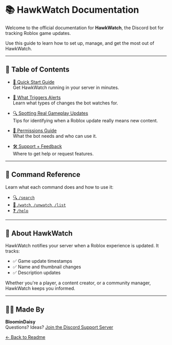 # 📚 HawkWatch Documentation

Welcome to the official documentation for **HawkWatch**, the Discord bot for tracking Roblox game updates.

Use this guide to learn how to set up, manage, and get the most out of HawkWatch.

---

## 📖 Table of Contents

- [🚀 Quick Start Guide](quick_start.md)  
  Get HawkWatch running in your server in minutes.

- [📢 What Triggers Alerts](triggers.md)  
  Learn what types of changes the bot watches for.

- [🔍 Spotting Real Gameplay Updates](spotting_real_updates.md)  
  Tips for identifying when a Roblox update really means new content.

- [🔐 Permissions Guide](permissions.md)  
  What the bot needs and who can use it.

- [🛠️ Support + Feedback](support.md)  
  Where to get help or request features.

---

## 🧾 Command Reference

Learn what each command does and how to use it:

- [🔍 `/search`](commands/search.md)
- [📡 `/watch`, `/unwatch`, `/list`](commands/tracking.md)
- [❓ `/help`](commands/help.md)

---

## 🦅 About HawkWatch

HawkWatch notifies your server when a Roblox experience is updated. It tracks:

- ✅ Game update timestamps  
- ✅ Name and thumbnail changes  
- ✅ Description updates  

Whether you're a player, a content creator, or a community manager, HawkWatch keeps you informed.

---

## 👩‍💻 Made By

**BloominDaisy**  
Questions? Ideas? [Join the Discord Support Server](https://discord.gg/fxhXWgxcHV)


[← Back to Readme](README.md)

